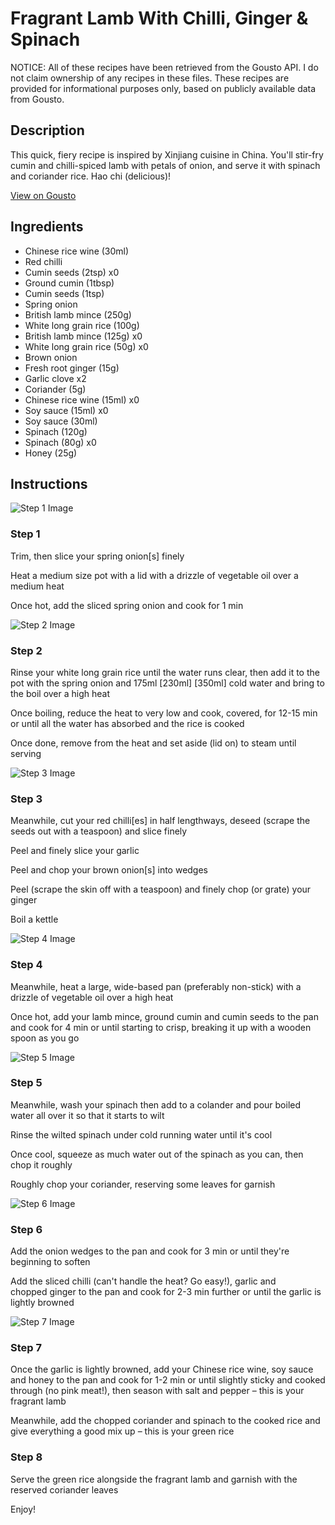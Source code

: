 # Fragrant Lamb With Chilli, Ginger & Spinach

NOTICE: All of these recipes have been retrieved from the Gousto API. I do not claim ownership of any recipes in these files. These recipes are provided for informational purposes only, based on publicly available data from Gousto.

## Description

This quick, fiery recipe is inspired by Xinjiang cuisine in China. You'll stir-fry cumin and chilli-spiced lamb with petals of onion, and serve it with spinach and coriander rice. Hao chi (delicious)!

[View on Gousto](https://www.gousto.co.uk/recipes/cookbook/fragrant-lamb-with-chilli-ginger-spinach)

## Ingredients

- Chinese rice wine (30ml)
- Red chilli
- Cumin seeds (2tsp) x0
- Ground cumin (1tbsp)
- Cumin seeds (1tsp)
- Spring onion
- British lamb mince (250g)
- White long grain rice (100g)
- British lamb mince (125g) x0
- White long grain rice (50g) x0
- Brown onion
- Fresh root ginger (15g)
- Garlic clove x2
- Coriander (5g)
- Chinese rice wine (15ml) x0
- Soy sauce (15ml) x0
- Soy sauce (30ml)
- Spinach (120g)
- Spinach (80g) x0
- Honey (25g)

## Instructions

![Step 1 Image](https://production-media.gousto.co.uk/cms/recipe-step-image/1152.-step-1-x200.jpg)

### Step 1

Trim, then slice your spring onion[s] finely

Heat a medium size pot with a lid with a drizzle of vegetable oil over a medium heat

Once hot, add the sliced spring onion and cook for 1 min

![Step 2 Image](https://production-media.gousto.co.uk/cms/recipe-step-image/1152.-step-2-x200.jpg)

### Step 2

Rinse your white long grain rice until the water runs clear, then add it to the pot with the spring onion and 175ml <span class="text-purple">[230ml]</span> <span class="text-danger">[350ml]</span> cold water and bring to the boil over a high heat

Once boiling, reduce the heat to very low and cook, covered, for 12-15 min or until all the water has absorbed and the rice is cooked

Once done, remove from the heat and set aside (lid on) to steam until serving

![Step 3 Image](https://production-media.gousto.co.uk/cms/recipe-step-image/1152.-step-3-x200.jpg)

### Step 3

Meanwhile, cut your red chilli[es] in half lengthways, deseed (scrape the seeds out with a teaspoon) and slice finely

Peel and finely slice your garlic

Peel and chop your brown onion[s] into wedges

Peel (scrape the skin off with a teaspoon) and finely chop (or grate) your ginger

Boil a kettle

![Step 4 Image](https://production-media.gousto.co.uk/cms/recipe-step-image/1152.-step-4-x200.jpg)

### Step 4

Meanwhile, heat a large, wide-based pan (preferably non-stick) with a drizzle of vegetable oil over a high heat

Once hot, add your lamb mince, ground cumin and cumin seeds to the pan and cook for 4 min or until starting to crisp, breaking it up with a wooden spoon as you go

![Step 5 Image](https://production-media.gousto.co.uk/cms/recipe-step-image/1152.-step-5-x200.jpg)

### Step 5

Meanwhile, wash your spinach then add to a colander and pour boiled water all over it so that it starts to wilt

Rinse the wilted spinach under cold running water until it's cool 

Once cool, squeeze as much water out of the spinach as you can, then chop it roughly

Roughly chop your coriander, reserving some leaves for garnish

![Step 6 Image](https://production-media.gousto.co.uk/cms/recipe-step-image/1152.-step-6-x200.jpg)

### Step 6

Add the onion wedges to the pan and cook for 3 min or until they're beginning to soften

Add the sliced chilli (can't handle the heat? Go easy!), garlic and chopped ginger to the pan and cook for 2-3 min further or until the garlic is lightly browned

![Step 7 Image](https://production-media.gousto.co.uk/cms/recipe-step-image/1152.-step-7-x200.jpg)

### Step 7

Once the garlic is lightly browned, add your Chinese rice wine, soy sauce and honey to the pan and cook for 1-2 min or until slightly sticky and cooked through (no pink meat!), then season with salt and pepper – this is your fragrant lamb

Meanwhile, add the chopped coriander and spinach to the cooked rice and give everything a good mix up – this is your green rice

### Step 8

Serve the green rice alongside the fragrant lamb and garnish with the reserved coriander leaves

Enjoy!

